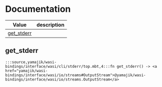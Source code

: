 # Documentation
|Value|description|
|---|---|
|[get\_stderr](#get_stderr)||

## get\_stderr

```moonbit
:::source,yamajik/wasi-bindings/interface/wasi/cli/stderr/top.mbt,4:::fn get_stderr() -> <a href="yamajik/wasi-bindings/interface/wasi/io/streams#OutputStream">@yamajik/wasi-bindings/interface/wasi/io/streams.OutputStream</a>
```

